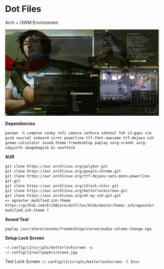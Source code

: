 # Dot Files

Arch + i3WM Environment

![](images/wakeupbabytheme.png)

**Dependencies**

```
pacman -S compton conky rofi sakura zathura xdotool feh i3-gaps vim gvim xournal onboard scrot powerline ttf-font-awesome ttf-dejavu zsh gnome-calculator sound-theme-freedesktop paplay xorg-xrandr xorg-xdpyinfo imagemagick bc neofetch
```

**AUR**

```
git clone https://aur.archlinux.org/polybar.git
git clone https://aur.archlinux.org/google-chrome.git
git clone https://aur.archlinux.org/ttf-dejavu-sans-mono-powerline-git.git
git clone https://aur.archlinux.org/i3lock-color.git
git clone https://aur.archlinux.org/betterlockscreen.git
git clone https://aur.archlinux.org/oh-my-zsh-git.git
=> agnoster_modified.zsh-theme https://github.com/ErikBjare/dotfiles/blob/master/home/.zsh/agnoster-modified.zsh-theme ?
```

**Sound Test**

```
paplay /usr/share/sounds/freedesktop/stereo/audio-volume-change.oga
```

**Setup Lock Screen**

```
~/.config/i3/scripts/betterlockscreen -u ~/.config/i3/wallpapers/scene.jpg
```

Test Lock Screen ```~/.config/i3/scripts/betterlockscreen -l blur```



